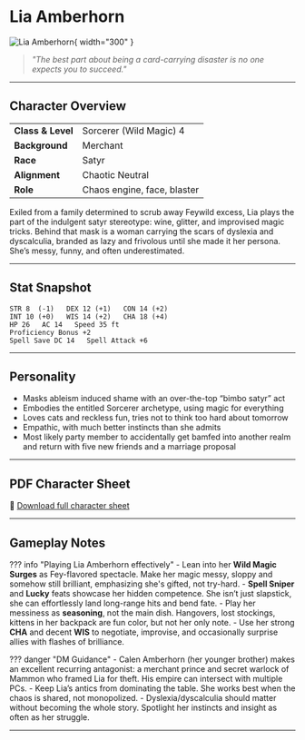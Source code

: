 # Lia Amberhorn

![Lia Amberhorn](../assets/lia-amberhorn.png){ width="300" }

> *"The best part about being a card-carrying disaster is no one expects you to succeed."*

---

## Character Overview

|                   |                                      |
| ----------------- | ------------------------------------ |
| **Class & Level** | Sorcerer (Wild Magic) 4              |
| **Background**    | Merchant                             |
| **Race**          | Satyr                                |
| **Alignment**     | Chaotic Neutral                      |
| **Role**          | Chaos engine, face, blaster          |

Exiled from a family determined to scrub away Feywild excess, Lia plays the part of the indulgent satyr stereotype: wine, glitter, and improvised magic tricks. Behind that mask is a woman carrying the scars of dyslexia and dyscalculia, branded as lazy and frivolous until she made it her persona. She’s messy, funny, and often underestimated.

---

## Stat Snapshot

```text
STR 8  (-1)   DEX 12 (+1)   CON 14 (+2)
INT 10 (+0)   WIS 14 (+2)   CHA 18 (+4)
HP 26   AC 14   Speed 35 ft
Proficiency Bonus +2
Spell Save DC 14   Spell Attack +6
```

---

## Personality

* Masks ableism induced shame with an over-the-top “bimbo satyr” act
* Embodies the entitled Sorcerer archetype, using magic for everything
* Loves cats and reckless fun, tries not to think too hard about tomorrow
* Empathic, with much better instincts than she admits
* Most likely party member to accidentally get bamfed into another realm and return with five new friends and a marriage proposal

---

## PDF Character Sheet

📄 [Download full character sheet](../assets/lia-amberhorn.pdf)

---

## Gameplay Notes

??? info "Playing Lia Amberhorn effectively"
	- Lean into her **Wild Magic Surges** as Fey-flavored spectacle. Make her magic messy, sloppy and somehow still brilliant, emphasizing she's gifted, not try-hard.
	- **Spell Sniper** and **Lucky** feats showcase her hidden competence. She isn’t just slapstick, she can effortlessly land long-range hits and bend fate.
	- Play her messiness as **seasoning**, not the main dish. Hangovers, lost stockings, kittens in her backpack are fun color, but not her only note.
	- Use her strong **CHA** and decent **WIS** to negotiate, improvise, and occasionally surprise allies with flashes of brilliance.

??? danger "DM Guidance"
	- Calen Amberhorn (her younger brother) makes an excellent recurring antagonist: a merchant prince and secret warlock of Mammon who framed Lia for theft. His empire can intersect with multiple PCs.
	- Keep Lia’s antics from dominating the table. She works best when the chaos is shared, not monopolized.
	- Dyslexia/dyscalculia should matter without becoming the whole story. Spotlight her instincts and insight as often as her struggle.

---

